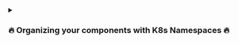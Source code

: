 <details>
 <summary><h3> 🔥 Organizing your components with K8s Namespaces 🔥 </h3></summary>


Kubernetes is an open-source container orchestration platform that provides various features to manage containerized applications.
One of the essential features of Kubernetes is namespaces, which allow users to organize their resources and components within a cluster.

#### What is a Namespace?
A Namespace is a virtual cluster within a Kubernetes cluster that provides a way to divide cluster resources between multiple users or teams. 
It creates a scope for names and helps in organizing resources based on their functionalities. 
In other words, Namespaces provide a way to isolate objects within a Kubernetes cluster.

#### 4 Default Namespaces
Kubernetes provides four default Namespaces, which are:

1. Default: It is the default Namespace where all the objects are created if no other Namespace is specified.
2. kube-system: It contains objects created by the Kubernetes system, such as DaemonSets, ConfigMaps, and Nodes.
3. kube-public: It contains public information accessible to all users.
4. kube-node-lease: It contains node lease information that is used by the Kubernetes controller manager.
#### Create a Namespace
A Namespace can be created using the kubectl command-line tool. The following command creates a Namespace named my-namespace.
<pre class="code-block">
kubectl create namespace my-namespace
</pre>
 #### Why to use Namespaces? 4 Use Cases

1. Resource Isolation: Namespaces provide resource isolation by creating virtual clusters within a Kubernetes cluster, 
making it easier to manage and organize resources for multiple users or teams.
2. Access Control: Namespaces allow users to set access controls for their resources, providing enhanced security within the cluster.
3. Multi-Tenancy: Namespaces enable multiple teams or tenants to share the same cluster infrastructure while maintaining isolation.
4. Resource Quotas: Namespaces enable the allocation of resource quotas to different teams, preventing one team from consuming all available resources.
#### Characteristics of Namespaces

- Namespaces have unique names that can be up to 63 characters long.
- Namespaces can contain objects such as Pods, Services, ConfigMaps, and more.
- Objects within a Namespace can reference other objects within the same Namespace or different Namespaces.
- Namespaces provide resource isolation, access control, multi-tenancy, and resource quotas.
#### Create Components in Namespaces
When creating a component, you can specify the Namespace by using the --namespace option with kubectl. 
For example, the following command creates a Pod named my-pod in the my-namespace Namespace.
<pre class="code-block">
kubectl run my-pod --image=my-image --namespace=my-namespace
</pre>
#### Change Active Namespace
The current active Namespace can be changed using the kubectl config command. 
For example, the following command sets the active Namespace to my-namespace.
<pre class="code-block">
kubectl config set-context --current --namespace=my-namespace
</pre>
In conclusion, Namespaces are a powerful feature of Kubernetes that enable users to organize resources, provide resource isolation, access control, multi-tenancy, 
and resource quotas. They are an essential tool for managing complex containerized applications in Kubernetes
